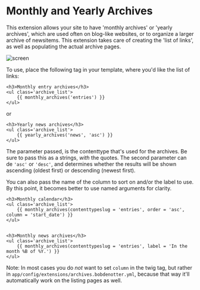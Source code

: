 Monthly and Yearly Archives
===========================

This extension allows your site to have 'monthly archives' or 'yearly
archives', which are used often on blog-like websites, or to organize a larger
archive of newsitems. This extension takes care of creating the 'list of links', as well as populating the actual archive pages.

![screen](https://cloud.githubusercontent.com/assets/1833361/8061500/65de807a-0ecb-11e5-9851-afb4b6772419.png)

To use, place the following tag in your template, where you'd like the list of links:

```
<h3>Monthly entry archives</h3>
<ul class='archive_list'>
    {{ monthly_archives('entries') }}
</ul>
```

or

```
<h3>Yearly news archives</h3>
<ul class='archive_list'>
    {{ yearly_archives('news', 'asc') }}
</ul>
```

The parameter passed, is the contenttype that's used for the archives. Be sure to pass this as a strings, _with_ the quotes. The second parameter can de `'asc'` or `'desc'`, and determines whether the results will be shown ascending (oldest first) or descending (newest first).

You can also pass the name of the column to sort on and/or the label to use. By this point, it becomes better to use named arguments for clarity.

```
<h3>Monthly calendar</h3>
<ul class='archive_list'>
    {{ monthly_archives(contenttypeslug = 'entries', order = 'asc', column = 'start_date') }}
</ul>


<h3>Monthly news archives</h3>
<ul class='archive_list'>
    {{ monthly_archives(contenttypeslug = 'entries', label = 'In the month %B of %Y.') }}
</ul>

```

Note: In most cases you do _not_ want to set `column` in the twig tag, but rather in `app/config/extensions/archives.bobdenotter.yml`, because that way it'll automatically work on the listing pages as well. 


